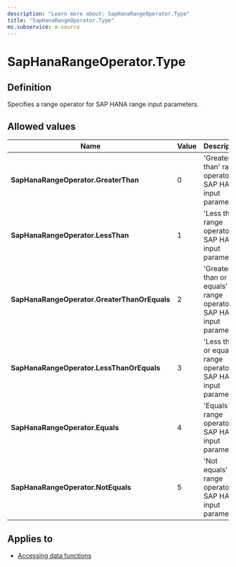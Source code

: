 ```yaml
---
description: "Learn more about: SapHanaRangeOperator.Type"
title: "SapHanaRangeOperator.Type"
ms.subservice: m-source
---
```

# SapHanaRangeOperator.Type

## Definition

Specifies a range operator for SAP HANA range input parameters.

## Allowed values

|Name|Value|Description|  
|------------|--|-------------|  
|**SapHanaRangeOperator.GreaterThan**|0|'Greater than' range operator for SAP HANA input parameters.|
|**SapHanaRangeOperator.LessThan**|1|'Less than' range operator for SAP HANA input parameters.|
|**SapHanaRangeOperator.GreaterThanOrEquals**|2|'Greater than or equals' range operator for SAP HANA input parameters.|
|**SapHanaRangeOperator.LessThanOrEquals**|3|'Less than or equals' range operator for SAP HANA input parameters.|
|**SapHanaRangeOperator.Equals**|4|'Equals' range operator for SAP HANA input parameters.|
|**SapHanaRangeOperator.NotEquals**|5|'Not equals' range operator for SAP HANA input parameters.|

## Applies to

* [Accessing data functions](accessing-data-functions.md)
